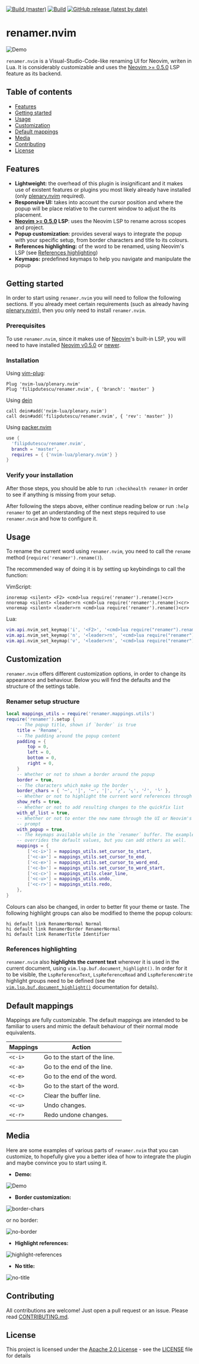 [![Build (master)](https://github.com/filipdutescu/renamer.nvim/actions/workflows/ci_master.yaml/badge.svg)](https://github.com/filipdutescu/renamer.nvim/actions/workflows/ci_master.yaml)
[![Build](https://github.com/filipdutescu/renamer.nvim/actions/workflows/ci.yaml/badge.svg)](https://github.com/filipdutescu/renamer.nvim/actions/workflows/ci.yaml)
[![GitHub release (latest by date)](https://img.shields.io/github/v/release/filipdutescu/renamer.nvim)](https://github.com/filipdutescu/renamer.nvim/releases)

# renamer.nvim

![Demo](https://j.gifs.com/qQAYmD.gif)

`renamer.nvim` is a Visual-Studio-Code-like renaming UI for Neovim, writen in
Lua. It is considerably customizable and uses the [Neovim >= 0.5.0](https://github.com/neovim/neovim/releases/tag/v0.5.0)
LSP feature as its backend.

## Table of contents

- [Features](#features)
- [Getting started](#getting-started)
- [Usage](#usage)
- [Customization](#customization)
- [Default mappings](#default-mappings)
- [Media](#media)
- [Contributing](#contributing)
- [License](#license)

## Features

- **Lightweight:** the overhead of this plugin is insignificant and it makes use
  of existent features or plugins you most likely already have installed (only
  [plenary.nvim](https://github.com/nvim-lua/plenary.nvim) required).
- **Responsive UI:** takes into account the cursor position and where the popup
  will be place relative to the current window to adjust the its placement.
- **[Neovim >= 0.5.0](https://github.com/neovim/neovim/releases/tag/v0.5.0) LSP**:
  uses the Neovim LSP to rename across scopes and project.
- **Popup customization**: provides several ways to integrate the popup with
  your specific setup, from border characters and title to its colours.
- **References highlighting:** of the word to be renamed, using Neovim's LSP (see
  [References highlighting](#references-highlighting))
- **Keymaps:** predefined keymaps to help you navigate and manipulate the popup

## Getting started

In order to start using `renamer.nvim` you will need to follow the following
sections. If you already meet certain requirements (such as already having
[plenary.nvim](https://github.com/nvim-lua/plenary.nvim)), then you only need to
install `renamer.nvim`.

### Prerequisites

To use `renamer.nvim`, since it makes use of
[Neovim](https://github.com/neovim/neovim)'s built-in LSP, you will need to have
installed [Neovim v0.5.0](https://github.com/neovim/neovim/releases/tag/v0.5.0)
or [newer](https://github.com/neovim/neovim/releases/latest).

### Installation

Using [vim-plug](https://github.com/junegunn/vim-plug):

```viml
Plug 'nvim-lua/plenary.nvim'
Plug 'filipdutescu/renamer.nvim', { 'branch': 'master' }
```

Using [dein](https://github.com/Shougo/dein.vim)

```viml
call dein#add('nvim-lua/plenary.nvim')
call dein#add('filipdutescu/renamer.nvim', { 'rev': 'master' })
```
Using [packer.nvim](https://github.com/wbthomason/packer.nvim)

```lua
use {
  'filipdutescu/renamer.nvim',
  branch = 'master',
  requires = { {'nvim-lua/plenary.nvim'} }
}
```

### Verify your installation

After those steps, you should be able to run `:checkhealth renamer` in order to
see if anything is missing from your setup.

After following the steps above, either continue reading below or run `:help
renamer` to get an understanding of the next steps required to use `renamer.nvim`
and how to configure it.

## Usage

To rename the current word using `renamer.nvim`, you need to call the `rename`
method (`require('renamer').rename()`).

The recommended way of doing it is by setting up keybindings to call the function:

VimScript:

```viml
inoremap <silent> <F2> <cmd>lua require('renamer').rename()<cr>
nnoremap <silent> <leader>rn <cmd>lua require('renamer').rename()<cr>
vnoremap <silent> <leader>rn <cmd>lua require('renamer').rename()<cr>
```

Lua:

```lua
vim.api.nvim_set_keymap('i', '<F2>', '<cmd>lua require("renamer").rename()<cr>', { noremap = true, silent = true })
vim.api.nvim_set_keymap('n', '<leader>rn', '<cmd>lua require("renamer").rename()<cr>', { noremap = true, silent = true })
vim.api.nvim_set_keymap('v', '<leader>rn', '<cmd>lua require("renamer").rename()<cr>', { noremap = true, silent = true })
```

## Customization

`renamer.nvim` offers different customization options, in order to change its
appearance and behaviour. Below you will find the defaults and the structure
of the settings table.

### Renamer setup structure

```lua
local mappings_utils = require('renamer.mappings.utils')
require('renamer').setup {
    -- The popup title, shown if `border` is true
    title = 'Rename',
    -- The padding around the popup content
    padding = {
        top = 0,
        left = 0,
        bottom = 0,
        right = 0,
    }
    -- Whether or not to shown a border around the popup
    border = true,
    -- The characters which make up the border
    border_chars = { '─', '│', '─', '│', '╭', '╮', '╯', '╰' },
    -- Whether or not to highlight the current word references through LSP
    show_refs = true,
    -- Whether or not to add resulting changes to the quickfix list
    with_qf_list = true,
    -- Whether or not to enter the new name through the UI or Neovim's `input`
    -- prompt
    with_popup = true,
    -- The keymaps available while in the `renamer` buffer. The example below
    -- overrides the default values, but you can add others as well.
    mappings = {
        ['<c-i>'] = mappings_utils.set_cursor_to_start,
        ['<c-a>'] = mappings_utils.set_cursor_to_end,
        ['<c-e>'] = mappings_utils.set_cursor_to_word_end,
        ['<c-b>'] = mappings_utils.set_cursor_to_word_start,
        ['<c-c>'] = mappings_utils.clear_line,
        ['<c-u>'] = mappings_utils.undo,
        ['<c-r>'] = mappings_utils.redo,
    },
}
```

Colours can also be changed, in order to better fit your theme or taste. The
following highlight groups can also be modified to theme the popup colours:

```viml
hi default link RenamerNormal Normal
hi default link RenamerBorder RenamerNormal
hi default link RenamerTitle Identifier
```

### References highlighting

`renamer.nvim` also **highlights the current text** wherever it is used in the
current document, using `vim.lsp.buf.document_highlight()`. In order for it to
be visible, the `LspReferenceText`, `LspReferenceRead` and `LspReferenceWrite`
highlight groups need to be defined (see the
[`vim.lsp.buf.document_highlight()`](https://neovim.io/doc/user/lsp.html#vim.lsp.buf.document_highlight())
 documentation for details).

## Default mappings

Mappings are fully customizable. The default mappings are intended to be familiar
to users and mimic the default behaviour of their normal mode equivalents.

| Mappings | Action                       |
|----------|------------------------------|
| `<c-i>`  | Go to the start of the line. |
| `<c-a>`  | Go to the end of the line.   |
| `<c-e>`  | Go to the end of the word.   |
| `<c-b>`  | Go to the start of the word. |
| `<c-c>`  | Clear the buffer line.       |
| `<c-u>`  | Undo changes.                |
| `<c-r>`  | Redo undone changes.         |


## Media

Here are some examples of various parts of `renamer.nvim` that you can
customize, to hopefully give you a better idea of how to integrate the plugin
and maybe convince you to start using it.

- **Demo:**

![Demo](https://j.gifs.com/qQAYmD.gif)

- **Border customization:**

![border-chars](media/renamer_border_chars.png "Border customization")

or no border:

![no-border](media/renamer_no_border.png "No border")

- **Highlight references:**

![highlight-references](media/renamer_highlight_references.png "Highlight references")

- **No title:**

![no-title](media/renamer_no_title.png "No title")

## Contributing

All contributions are welcome! Just open a pull request or an issue. Please read
[CONTRIBUTING.md](CONTRIBUTING.md).

## License

This project is licensed under the
[Apache 2.0 License](https://www.apache.org/licenses/LICENSE-2.0) - see the
[LICENSE](LICENSE) file for details

